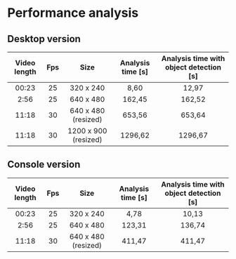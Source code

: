 # Performance analysis

## Desktop version

| Video length | Fps |         Size         | Analysis time [s] | Analysis time with object detection [s] |
|:------------:|:---:|:--------------------:|:-----------------:|:---------------------------------------:|
|     00:23    |  25 |       320 x 240      |        8,60       |                  12,97                  |
|     2:56     |  25 |       640 x 480      |       162,45      |                  162,52                 |
|     11:18    |  30 |  640 x 480 (resized) |       653,56      |                  653,64                 |
|     11:18    |  30 | 1200 x 900 (resized) |      1296,62      |                 1296,67                 |

## Console version

| Video length | Fps |         Size        | Analysis time [s] | Analysis time with object detection [s] |
|:------------:|:---:|:-------------------:|:-----------------:|:---------------------------------------:|
|     00:23    |  25 |      320 x 240      |        4,78       |                  10,13                  |
|     2:56     |  25 |      640 x 480      |       123,31      |                  136,74                 |
|     11:18    |  30 | 640 x 480 (resized) |       411,47      |                  411,47                 |